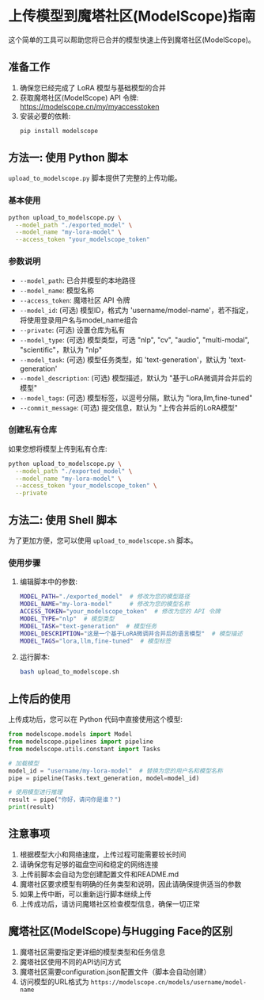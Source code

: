 # 上传模型到魔塔社区(ModelScope)指南

这个简单的工具可以帮助您将已合并的模型快速上传到魔塔社区(ModelScope)。

## 准备工作

1. 确保您已经完成了 LoRA 模型与基础模型的合并
2. 获取魔塔社区(ModelScope) API 令牌: https://modelscope.cn/my/myaccesstoken
3. 安装必要的依赖:
   ```bash
   pip install modelscope
   ```

## 方法一: 使用 Python 脚本

`upload_to_modelscope.py` 脚本提供了完整的上传功能。

### 基本使用

```bash
python upload_to_modelscope.py \
  --model_path "./exported_model" \
  --model_name "my-lora-model" \
  --access_token "your_modelscope_token"
```

### 参数说明

- `--model_path`: 已合并模型的本地路径
- `--model_name`: 模型名称
- `--access_token`: 魔塔社区 API 令牌
- `--model_id`: (可选) 模型ID，格式为 'username/model-name'，若不指定，将使用登录用户名与model_name组合
- `--private`: (可选) 设置仓库为私有
- `--model_type`: (可选) 模型类型，可选 "nlp", "cv", "audio", "multi-modal", "scientific"，默认为 "nlp"
- `--model_task`: (可选) 模型任务类型，如 'text-generation'，默认为 'text-generation'
- `--model_description`: (可选) 模型描述，默认为 "基于LoRA微调并合并后的模型"
- `--model_tags`: (可选) 模型标签，以逗号分隔，默认为 "lora,llm,fine-tuned"
- `--commit_message`: (可选) 提交信息，默认为 "上传合并后的LoRA模型"

### 创建私有仓库

如果您想将模型上传到私有仓库:

```bash
python upload_to_modelscope.py \
  --model_path "./exported_model" \
  --model_name "my-lora-model" \
  --access_token "your_modelscope_token" \
  --private
```

## 方法二: 使用 Shell 脚本

为了更加方便，您可以使用 `upload_to_modelscope.sh` 脚本。

### 使用步骤

1. 编辑脚本中的参数:
   ```bash
   MODEL_PATH="./exported_model"  # 修改为您的模型路径
   MODEL_NAME="my-lora-model"     # 修改为您的模型名称
   ACCESS_TOKEN="your_modelscope_token"  # 修改为您的 API 令牌
   MODEL_TYPE="nlp"  # 模型类型
   MODEL_TASK="text-generation"  # 模型任务
   MODEL_DESCRIPTION="这是一个基于LoRA微调并合并后的语言模型"  # 模型描述
   MODEL_TAGS="lora,llm,fine-tuned"  # 模型标签
   ```

2. 运行脚本:
   ```bash
   bash upload_to_modelscope.sh
   ```

## 上传后的使用

上传成功后，您可以在 Python 代码中直接使用这个模型:

```python
from modelscope.models import Model
from modelscope.pipelines import pipeline
from modelscope.utils.constant import Tasks

# 加载模型
model_id = "username/my-lora-model"  # 替换为您的用户名和模型名称
pipe = pipeline(Tasks.text_generation, model=model_id)

# 使用模型进行推理
result = pipe("你好，请问你是谁？")
print(result)
```

## 注意事项

1. 根据模型大小和网络速度，上传过程可能需要较长时间
2. 请确保您有足够的磁盘空间和稳定的网络连接
3. 上传前脚本会自动为您创建配置文件和README.md
4. 魔塔社区要求模型有明确的任务类型和说明，因此请确保提供适当的参数
5. 如果上传中断，可以重新运行脚本继续上传
6. 上传成功后，请访问魔塔社区检查模型信息，确保一切正常

## 魔塔社区(ModelScope)与Hugging Face的区别

1. 魔塔社区需要指定更详细的模型类型和任务信息
2. 魔塔社区使用不同的API访问方式
3. 魔塔社区需要configuration.json配置文件（脚本会自动创建）
4. 访问模型的URL格式为 `https://modelscope.cn/models/username/model-name` 